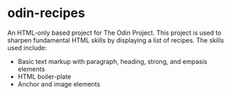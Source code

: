 # odin-recipes

An HTML-only based project for The Odin Project.
This project is used to sharpen fundamental HTML skills by displaying a list of recipes.
The skills used include:
- Basic text markup with paragraph, heading, strong, and empasis elements
- HTML boiler-plate
- Anchor and image elements
